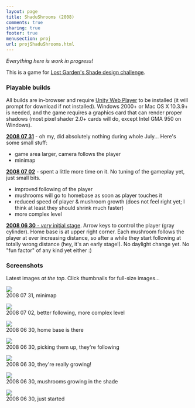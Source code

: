 ```yaml
---
layout: page
title: ShaduShrooms (2008)
comments: true
sharing: true
footer: true
menusection: proj
url: projShaduShrooms.html
---
```


<p><em>Everything here is work in progress!</em></p>

<p>This is a game for <a href="http://lostgarden.com/2008/06/shade-game-design-challenge.html">Lost Garden's Shade design challenge</a>.</p>

<h3>Playable builds</h3>

<p>All builds are in-browser and require <a href="http://unity3d.com/unity-web-player-2.x">Unity Web Player</a>
to be installed (it will prompt for download if not installed). Windows 2000+ or Mac OS X 10.3.9+ is needed,
and the game requires a graphics card that can render proper shadows (most pixel shader 2.0+ cards will do, except
Intel GMA 950 on Windows).</p>

<p><a href="files/shadushrooms/shadushrooms03.html"><strong>2008 07 31</strong></a> - oh my, did absolutely nothing during whole July...
Here's some small stuff:
	<ul>
	<li>game area larger, camera follows the player</li>
	<li>minimap</li>
	</ul>
</p>

<p><a href="files/shadushrooms/shadushrooms02.html"><strong>2008 07 02</strong></a> - spent a little more time on it.
No tuning of the gameplay yet, just small bits.
	<ul>
	<li>improved following of the player</li>
	<li>mushrooms will go to homebase as soon as player touches it</li>
	<li>reduced speed of player & mushroom growth (does not feel right yet; I think at least they should shrink much faster)</li>
	<li>more complex level</li>
	</ul>
</p>

<p><a href="files/shadushrooms/shadushrooms01.html"><strong>2008 06 30</strong> - <em>very</em> initial stage</a>.
Arrow keys to control the player (gray cylinder). Home base is at upper right corner.
Each mushroom follows the player at ever increasing distance, so after a while they start
following at totally wrong distance (hey, it's an early stage!). No daylight change yet.
No "fun factor" of any kind yet either :)
</p>

<h3>Screenshots</h3>

<p>Latest images <em>at the top</em>. Click thumbnails for full-size images...</p>

<p><a href="img/shadushrooms/20080731a.png"><img src="img/shadushrooms/tn20080731a.jpg" /></a><br/>
	2008 07 31, minimap</p>
<p><a href="img/shadushrooms/20080702a.png"><img src="img/shadushrooms/tn20080702a.jpg" /></a><br/>
	2008 07 02, better following, more complex level</p>
<p><a href="img/shadushrooms/20080630e.png"><img src="img/shadushrooms/tn20080630e.jpg" /></a><br/>
	2008 06 30, home base is there</p>
<p><a href="img/shadushrooms/20080630d.png"><img src="img/shadushrooms/tn20080630d.jpg" /></a><br/>
	2008 06 30, picking them up, they're following</p>
<p><a href="img/shadushrooms/20080630c.png"><img src="img/shadushrooms/tn20080630c.jpg" /></a><br/>
	2008 06 30, they're really growing!</p>
<p><a href="img/shadushrooms/20080630b.png"><img src="img/shadushrooms/tn20080630b.jpg" /></a><br/>
	2008 06 30, mushrooms growing in the shade</p>
<p><a href="img/shadushrooms/20080630a.png"><img src="img/shadushrooms/tn20080630a.jpg" /></a><br/>
	2008 06 30, just started</p>
